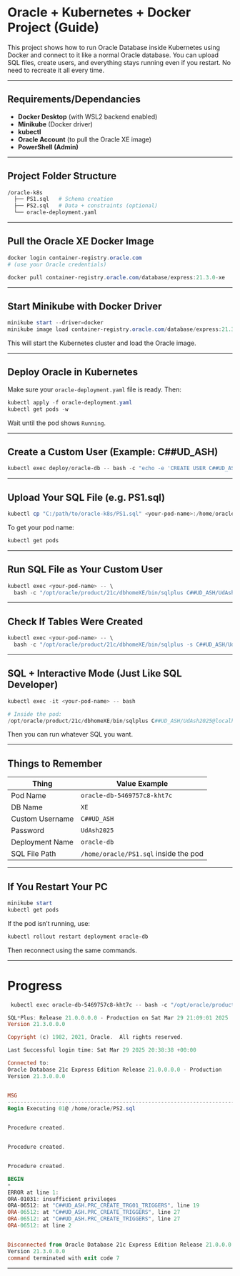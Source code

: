 # Oracle + Kubernetes + Docker Project (Guide)

This project shows how to run Oracle Database inside Kubernetes using Docker and connect to it like a normal Oracle database. You can upload SQL files, create users, and everything stays running even if you restart. No need to recreate it all every time.

---

## Requirements/Dependancies

- **Docker Desktop** (with WSL2 backend enabled)
- **Minikube** (Docker driver)
- **kubectl**
- **Oracle Account** (to pull the Oracle XE image)
- **PowerShell (Admin)**

---

## Project Folder Structure

```bash
/oracle-k8s
  ├── PS1.sql   # Schema creation
  ├── PS2.sql   # Data + constraints (optional)
  └── oracle-deployment.yaml
```

---

## Pull the Oracle XE Docker Image

```powershell
docker login container-registry.oracle.com
# (use your Oracle credentials)

docker pull container-registry.oracle.com/database/express:21.3.0-xe
```

---

## Start Minikube with Docker Driver

```powershell
minikube start --driver=docker
minikube image load container-registry.oracle.com/database/express:21.3.0-xe
```

This will start the Kubernetes cluster and load the Oracle image.

---

## Deploy Oracle in Kubernetes

Make sure your `oracle-deployment.yaml` file is ready. Then:

```powershell
kubectl apply -f oracle-deployment.yaml
kubectl get pods -w
```

Wait until the pod shows `Running`.

---

## Create a Custom User (Example: C##UD_ASH)

```powershell
kubectl exec deploy/oracle-db -- bash -c "echo -e 'CREATE USER C##UD_ASH IDENTIFIED BY UdAsh2025 CONTAINER=ALL;\nGRANT CONNECT, RESOURCE TO C##UD_ASH CONTAINER=ALL;' | /opt/oracle/product/21c/dbhomeXE/bin/sqlplus sys/Oracle2025@localhost:1521/XE as sysdba"
```

---

## Upload Your SQL File (e.g. PS1.sql)

```powershell
kubectl cp "C:/path/to/oracle-k8s/PS1.sql" <your-pod-name>:/home/oracle/PS1.sql
```

To get your pod name:
```powershell
kubectl get pods
```

---

## Run SQL File as Your Custom User

```powershell
kubectl exec <your-pod-name> -- \
  bash -c "/opt/oracle/product/21c/dbhomeXE/bin/sqlplus C##UD_ASH/UdAsh2025@localhost:1521/XE @/home/oracle/PS1.sql"
```

---

## Check If Tables Were Created

```powershell
kubectl exec <your-pod-name> -- \
  bash -c "/opt/oracle/product/21c/dbhomeXE/bin/sqlplus -s C##UD_ASH/UdAsh2025@localhost:1521/XE <<< 'SELECT table_name FROM user_tables;'"
```

---

## SQL + Interactive Mode (Just Like SQL Developer)

```powershell
kubectl exec -it <your-pod-name> -- bash

# Inside the pod:
/opt/oracle/product/21c/dbhomeXE/bin/sqlplus C##UD_ASH/UdAsh2025@localhost:1521/XE
```

Then you can run whatever SQL you want.

---

## Things to Remember

| Thing              | Value Example                           |
|-------------------|------------------------------------------|
| Pod Name          | `oracle-db-5469757c8-kht7c`              |
| DB Name           | `XE`                                     |
| Custom Username   | `C##UD_ASH`                              |
| Password          | `UdAsh2025`                              |
| Deployment Name   | `oracle-db`                              |
| SQL File Path     | `/home/oracle/PS1.sql` inside the pod    |

---

## If You Restart Your PC

```powershell
minikube start
kubectl get pods
```

If the pod isn’t running, use:
```powershell
kubectl rollout restart deployment oracle-db
```

Then reconnect using the same commands.

---

 # Progress
``` Powershell
 kubectl exec oracle-db-5469757c8-kht7c -- bash -c "/opt/oracle/product/21c/dbhomeXE/bin/sqlplus C##UD_ASH/UdAsh2025@localhost:1521/XE @/home/oracle/PS2.sql"

SQL*Plus: Release 21.0.0.0.0 - Production on Sat Mar 29 21:09:01 2025
Version 21.3.0.0.0

Copyright (c) 1982, 2021, Oracle.  All rights reserved.

Last Successful login time: Sat Mar 29 2025 20:38:38 +00:00

Connected to:
Oracle Database 21c Express Edition Release 21.0.0.0.0 - Production
Version 21.3.0.0.0


MSG
--------------------------------------------------------------------------------
Begin Executing 01@ /home/oracle/PS2.sql


Procedure created.


Procedure created.


Procedure created.

BEGIN
*
ERROR at line 1:
ORA-01031: insufficient privileges
ORA-06512: at "C##UD_ASH.PRC_CREATE_TRG01_TRIGGERS", line 19
ORA-06512: at "C##UD_ASH.PRC_CREATE_TRIGGERS", line 27
ORA-06512: at "C##UD_ASH.PRC_CREATE_TRIGGERS", line 27
ORA-06512: at line 2


Disconnected from Oracle Database 21c Express Edition Release 21.0.0.0.0 - Production
Version 21.3.0.0.0
command terminated with exit code 7
```
---


